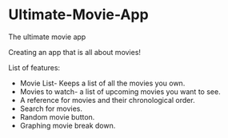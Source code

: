 # Ultimate-Movie-App
The ultimate movie app

Creating an app that is all about movies!

List of features:
* Movie List- Keeps a list of all the movies you own.
* Movies to watch- a list of upcoming movies you want to see.
* A reference for movies and their chronological order.
* Search for movies.
* Random movie button.
* Graphing movie break down.
